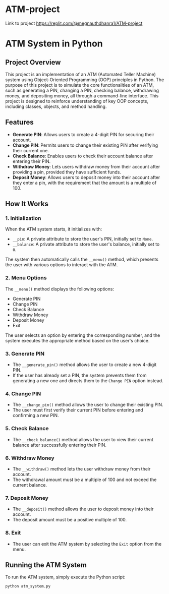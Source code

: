 # ATM-project
Link to project https://replit.com/@megnauthdhanra1/ATM-project

# ATM System in Python

## Project Overview

This project is an implementation of an ATM (Automated Teller Machine) system using Object-Oriented Programming (OOP) principles in Python. The purpose of this project is to simulate the core functionalities of an ATM, such as generating a PIN, changing a PIN, checking balance, withdrawing money, and depositing money, all through a command-line interface. This project is designed to reinforce understanding of key OOP concepts, including classes, objects, and method handling.

## Features

- **Generate PIN**: Allows users to create a 4-digit PIN for securing their account.
- **Change PIN**: Permits users to change their existing PIN after verifying their current one.
- **Check Balance**: Enables users to check their account balance after entering their PIN.
- **Withdraw Money**: Lets users withdraw money from their account after providing a pin, provided they have sufficient funds.
- **Deposit Money**: Allows users to deposit money into their account after they enter a pin, with the requirement that the amount is a multiple of 100.

## How It Works

### 1. Initialization

When the ATM system starts, it initializes with:
- `__pin`: A private attribute to store the user's PIN, initially set to `None`.
- `__balance`: A private attribute to store the user's balance, initially set to `0`.

The system then automatically calls the `__menu()` method, which presents the user with various options to interact with the ATM.

### 2. Menu Options

The `__menu()` method displays the following options:
- Generate PIN
- Change PIN
- Check Balance
- Withdraw Money
- Deposit Money
- Exit

The user selects an option by entering the corresponding number, and the system executes the appropriate method based on the user's choice.

### 3. Generate PIN

- The `__generate_pin()` method allows the user to create a new 4-digit PIN.
- If the user has already set a PIN, the system prevents them from generating a new one and directs them to the `Change PIN` option instead.

### 4. Change PIN

- The `__change_pin()` method allows the user to change their existing PIN.
- The user must first verify their current PIN before entering and confirming a new PIN.

### 5. Check Balance

- The `__check_balance()` method allows the user to view their current balance after successfully entering their PIN.

### 6. Withdraw Money

- The `__withdraw()` method lets the user withdraw money from their account.
- The withdrawal amount must be a multiple of 100 and not exceed the current balance.

### 7. Deposit Money

- The `__deposit()` method allows the user to deposit money into their account.
- The deposit amount must be a positive multiple of 100.

### 8. Exit

- The user can exit the ATM system by selecting the `Exit` option from the menu.

## Running the ATM System

To run the ATM system, simply execute the Python script:

```bash
python atm_system.py
